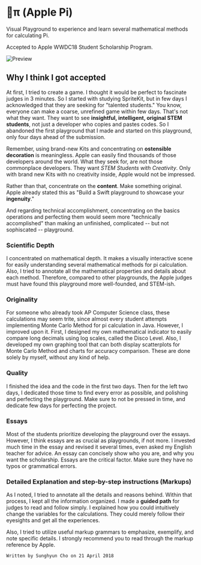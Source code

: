 # π (Apple Pi)
Visual Playground to experience and learn several mathematical methods for calculating Pi.
>
Accepted to Apple WWDC18 Student Scholarship Program.
>
![Preview](https://github.com/anaclumos/WWDC2018-Scholarship-Submission/blob/master/Preview.png)
>
## Why I think I got accepted
>
At first, I tried to create a game. I thought it would be perfect to fascinate judges in 3 minutes. So I started with studying SpriteKit, but in few days I acknowledged that they are seeking for "talented students." You know, everyone can make a coarse, unrefined game within few days. That's not what they want. They want to see **insightful, intelligent, original STEM students**, not just a developer who copies and pastes codes. So I abandoned the first playground that I made and started on this playground, only four days ahead of the submission.
>
Remember, using brand-new Kits and concentrating on **ostensible decoration** is meaningless. Apple can easily find thousands of those developers around the world. What they seek for, are not those commonplace developers. They want *STEM Students with Creativity*. Only with brand new Kits with no creativity inside, Apple would not be impressed.
>
Rather than that, concentrate on the **content**. Make something original. Apple already stated this as "Build a Swift playground to showcase your **ingenuity**."
>
And regarding technical accomplishment, concentrating on the basics operations and perfecting them would seem more "technically accomplished" than making an unfinished, complicated -- but not sophiscated -- playground.
>
### Scientific Depth
I concentrated on mathematical depth. It makes a visually interactive scene for easily understanding several mathematical methods for pi calculation. Also, I tried to annotate all the mathematical properties and details about each method. Therefore, compared to other playgrounds, the Apple judges must have found this playground more well-founded, and STEM-ish.
>
### Originality
For someone who already took AP Computer Science class, these calculations may seem trite, since almost every student attempts implementing Monte Carlo Method for pi calculation in Java. However, I improved upon it. First, I designed my own mathematical indicator to easily compare long decimals using log scales, called the Disco Level. Also, I developed my own graphing tool that can both display scatterplots for Monte Carlo Method and charts for accuracy comparison. These are done solely by myself, without any kind of help.
>
### Quality
I finished the idea and the code in the first two days. Then for the left two days, I dedicated those time to find every error as possible, and polishing and perfecting the playground. Make sure to not be pressed in time, and dedicate few days for perfecting the project.
>
### Essays
Most of the students prioritize developing the playground over the essays. However, I think essays are as crucial as playgrounds, if not more. I invested much time in the essay and revised it several times, even asked my English teacher for advice. An essay can concisely show who you are, and why you want the scholarship. Essays are the critical factor. Make sure they have no typos or grammatical errors.

### Detailed Explanation and step-by-step instructions (Markups)
As I noted, I tried to annotate all the details and reasons behind. Within that process, I kept all the information organized. I made a **guided path** for judges to read and follow simply. I explained how you could intuitively change the variables for the calculations. They could merely follow their eyesights and get all the experiences.
>
Also, I tried to utilize useful markup grammars to emphasize, exemplify, and note specific details. I strongly recommend you to read through the markup reference by Apple.
>

    Written by Sunghyun Cho on 21 April 2018